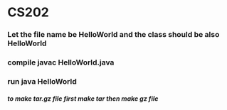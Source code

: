 # CS202
### Let the file name be HelloWorld and the class should be also HelloWorld
### compile javac HelloWorld.java
### run java HelloWorld
##### to make tar.gz file first make tar then make gz file
